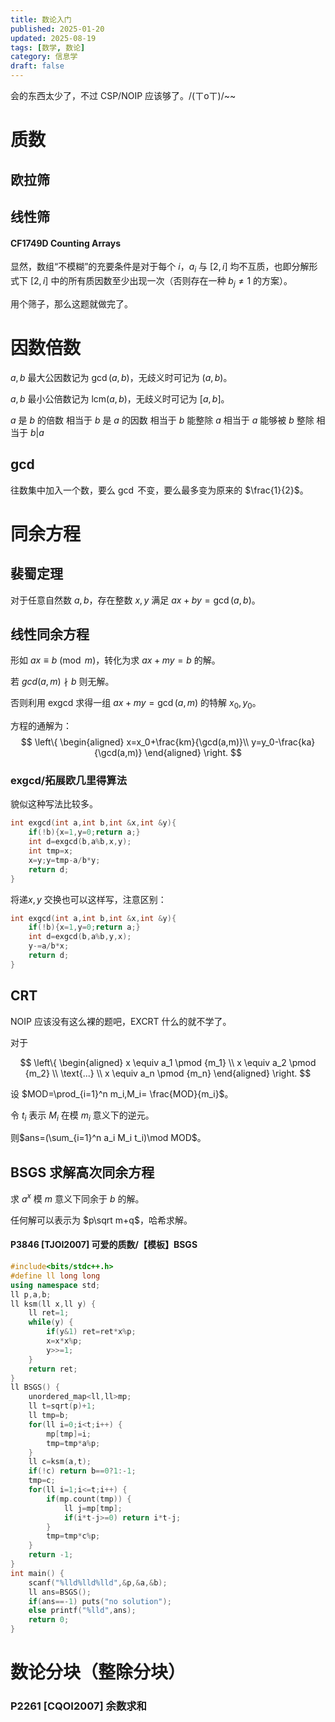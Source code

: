 ```yaml
---
title: 数论入门
published: 2025-01-20
updated: 2025-08-19
tags: [数学, 数论]
category: 信息学
draft: false 
---
```


会的东西太少了，不过 CSP/NOIP 应该够了。/(ㄒoㄒ)/~~

# 质数

## 欧拉筛

## 线性筛

#### CF1749D Counting Arrays

显然，数组“不模糊”的充要条件是对于每个 $i$，$a_i$ 与 $[2,i]$ 均不互质，也即分解形式下 $[2,i]$ 中的所有质因数至少出现一次（否则存在一种 $b_j\not =1$ 的方案）。

用个筛子，那么这题就做完了。

# 因数倍数

$a,b$ 最大公因数记为 $\gcd(a,b)$，无歧义时可记为 $(a,b)$。

$a,b$ 最小公倍数记为 $\text{lcm}(a,b)$，无歧义时可记为 $[a,b]$。

$a$ 是 $b$ 的倍数 相当于 $b$ 是 $a$ 的因数 相当于 $b$ 能整除 $a$ 相当于 $a$ 能够被 $b$ 整除 相当于 $b|a$

## $\gcd$

往数集中加入一个数，要么 $\gcd$ 不变，要么最多变为原来的 $\frac{1}{2}$。

# 同余方程

## 裴蜀定理

对于任意自然数 $a,b$，存在整数 $x,y$ 满足 $ax+by=\gcd(a,b)$。

## 线性同余方程

形如 $ax \equiv b \pmod m$，转化为求 $ax+my=b$ 的解。

若 $gcd(a,m) \nmid b$ 则无解。

否则利用 exgcd 求得一组 $ax+my=\gcd(a,m)$ 的特解 $x_0,y_0$。

方程的通解为：
$$
\left\{
\begin{aligned}
x=x_0+\frac{km}{\gcd(a,m)}\\
y=y_0-\frac{ka}{\gcd(a,m)}
\end{aligned}
\right.
$$

### exgcd/拓展欧几里得算法

貌似这种写法比较多。

```cpp
int exgcd(int a,int b,int &x,int &y){
	if(!b){x=1,y=0;return a;}
	int d=exgcd(b,a%b,x,y);
	int tmp=x;
	x=y;y=tmp-a/b*y;
	return d;
}
```

将递$x,y$ 交换也可以这样写，注意区别：

```cpp
int exgcd(int a,int b,int &x,int &y){
	if(!b){x=1,y=0;return a;}
	int d=exgcd(b,a%b,y,x);
	y-=a/b*x;
	return d;
}
```

## CRT

NOIP 应该没有这么裸的题吧，EXCRT 什么的就不学了。

对于

$$
\left\{
\begin{aligned}
x \equiv a_1 \pmod {m_1} \\
x \equiv a_2 \pmod {m_2} \\
\text{...} \\
x \equiv a_n \pmod {m_n}
\end{aligned}
\right.
$$

设 $MOD=\prod_{i=1}^n m_i,M_i= \frac{MOD}{m_i}$。

令 $t_i$ 表示 $M_i$ 在模 $m_i$ 意义下的逆元。

则$ans=(\sum_{i=1}^n a_i M_i t_i)\mod MOD$。

## BSGS 求解高次同余方程

求 $a^x$ 模 $m$ 意义下同余于 $b$ 的解。

任何解可以表示为 $p\sqrt m+q$，哈希求解。

#### P3846 [TJOI2007] 可爱的质数/【模板】BSGS

```cpp
#include<bits/stdc++.h>
#define ll long long
using namespace std;
ll p,a,b;
ll ksm(ll x,ll y) {
	ll ret=1;
	while(y) {
		if(y&1) ret=ret*x%p;
		x=x*x%p;
		y>>=1;
	}
	return ret;
}
ll BSGS() {
	unordered_map<ll,ll>mp;
	ll t=sqrt(p)+1;
	ll tmp=b;
	for(ll i=0;i<t;i++) {
		mp[tmp]=i;
		tmp=tmp*a%p;
	}
	ll c=ksm(a,t);
	if(!c) return b==0?1:-1;
	tmp=c;
	for(ll i=1;i<=t;i++) {
		if(mp.count(tmp)) {
			ll j=mp[tmp];
			if(i*t-j>=0) return i*t-j;
		}
		tmp=tmp*c%p;
	}
	return -1;
}
int main() {
	scanf("%lld%lld%lld",&p,&a,&b);
	ll ans=BSGS();
	if(ans==-1) puts("no solution");
	else printf("%lld",ans);
	return 0; 
}
```

# 数论分块（整除分块）

### P2261 [CQOI2007] 余数求和